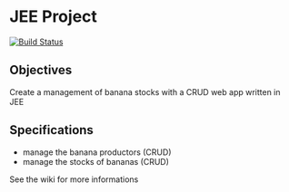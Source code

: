 # JEE Project
[![Build Status](https://travis-ci.org/arkeine/JEE.svg?branch=master)](https://travis-ci.org/arkeine/JEE)

## Objectives
Create a management of banana stocks with a CRUD web app written in JEE

## Specifications
- manage the banana productors (CRUD)
- manage the stocks of bananas  (CRUD)

See the wiki for more informations
